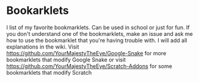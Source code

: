 # Bookarklets
I list of my favorite bookmarklets. Can be used in school or just for fun.
If you don't understand one of the bookmarklets, make an issue and ask me how to use the bookmarklet that you're having trouble with. I will add all explanations in the wiki. Visit https://github.com/YourMajestyTheEye/Google-Snake for more bookmarklets that modify Google Snake or visit https://github.com/YourMajestyTheEye/Scratch-Addons for some bookmarklets that modify Scratch
